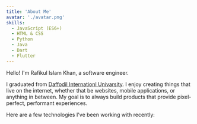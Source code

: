 ```yaml
---
title: 'About Me'
avatar: './avatar.png'
skills:
  - JavaScript (ES6+)
  - HTML & CSS
  - Python
  - Java
  - Dart
  - Flutter
---
```


Hello! I'm Rafikul Islam Khan, a software engineer.

I graduated from [Daffodil Internationl Univarsity](https://daffodilvarsity.edu.bd/).
I enjoy creating things that live on the internet, whether that be websites, mobile applications, or anything in between. My goal is to always build products that provide pixel-perfect, performant experiences.

Here are a few technologies I've been working with recently:
